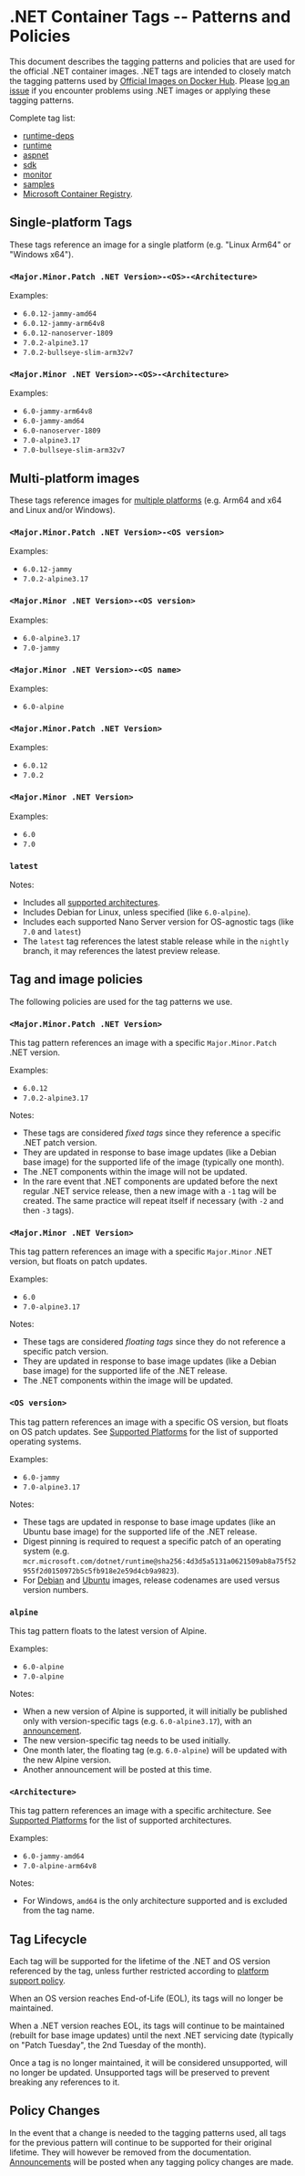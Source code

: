 # .NET Container Tags -- Patterns and Policies

This document describes the tagging patterns and policies that are used for the official .NET container images. .NET tags are intended to closely match the tagging patterns used by [Official Images on Docker Hub](https://hub.docker.com/search?q=&type=image&image_filter=official). Please [log an issue](https://github.com/dotnet/dotnet-docker/issues/new/choose) if you encounter problems using .NET images or applying these tagging patterns.

Complete tag list:

- [runtime-deps](../README.runtime-deps.md)
- [runtime](../README.runtime.md)
- [aspnet](../README.aspnet.md)
- [sdk](../README.sdk.md)
- [monitor](../README.monitor.md)
- [samples](../README.samples.md)
- [Microsoft Container Registry](https://mcr.microsoft.com/en-us/catalog?search=dotnet/).

## Single-platform Tags

These tags reference an image for a single platform (e.g. "Linux Arm64" or "Windows x64").

### `<Major.Minor.Patch .NET Version>-<OS>-<Architecture>`

Examples:

* `6.0.12-jammy-amd64`
* `6.0.12-jammy-arm64v8`
* `6.0.12-nanoserver-1809`
* `7.0.2-alpine3.17`
* `7.0.2-bullseye-slim-arm32v7`

### `<Major.Minor .NET Version>-<OS>-<Architecture>`

Examples:

* `6.0-jammy-arm64v8`
* `6.0-jammy-amd64`
* `6.0-nanoserver-1809`
* `7.0-alpine3.17`
* `7.0-bullseye-slim-arm32v7`

## Multi-platform images

These tags reference images for [multiple platforms](https://www.docker.com/blog/docker-official-images-now-multi-platform/) (e.g. Arm64 and x64 and Linux and/or Windows).

### `<Major.Minor.Patch .NET Version>-<OS version>`

Examples:    

* `6.0.12-jammy`
* `7.0.2-alpine3.17`

### `<Major.Minor .NET Version>-<OS version>`

Examples:

* `6.0-alpine3.17`
* `7.0-jammy`

### `<Major.Minor .NET Version>-<OS name>`

Examples:

* `6.0-alpine`

### `<Major.Minor.Patch .NET Version>`

Examples:

* `6.0.12`
* `7.0.2`

### `<Major.Minor .NET Version>`

Examples:

* `6.0`
* `7.0`

### `latest`

Notes:

* Includes all [supported architectures](supported-platforms.md#architectures).
* Includes Debian for Linux, unless specified (like `6.0-alpine`).
* Includes each supported Nano Server version for OS-agnostic tags (like `7.0` and `latest`)
* The `latest` tag references the latest stable release while in the `nightly` branch, it may references the latest preview release.

## Tag and image policies

The following policies are used for the tag patterns we use.

### `<Major.Minor.Patch .NET Version>`

This tag pattern references an image with a specific `Major.Minor.Patch` .NET version.

Examples:

* `6.0.12`
* `7.0.2-alpine3.17`

Notes:

* These tags are considered _fixed tags_ since they reference a specific .NET patch version.
* They are updated in response to base image updates (like a Debian base image) for the supported life of the image (typically one month).
* The .NET components within the image will not be updated.
* In the rare event that .NET components are updated before the next regular .NET service release, then a new image with a `-1` tag will be created. The same practice will repeat itself if necessary (with `-2` and then `-3` tags).

### `<Major.Minor .NET Version>`

This tag pattern references an image with a specific `Major.Minor` .NET version, but floats on patch updates.

Examples:

* `6.0`
* `7.0-alpine3.17`

Notes:

* These tags are considered _floating tags_ since they do not reference a specific patch version.
* They are updated in response to base image updates (like a Debian base image) for the supported life of the .NET release.
* The .NET components within the image will be updated.

### `<OS version>`

This tag pattern references an image with a specific OS version, but floats on OS patch updates. See [Supported Platforms](supported-platforms.md#operating-systems) for the list of supported operating systems.

Examples:

* `6.0-jammy`
* `7.0-alpine3.17`

Notes:

* These tags are updated in response to base image updates (like an Ubuntu base image) for the supported life of the .NET release.
*  Digest pinning is required to request a specific patch of an operating system (e.g. `mcr.microsoft.com/dotnet/runtime@sha256:4d3d5a5131a0621509ab8a75f52955f2d0150972b5c5fb918e2e59d4cb9a9823`).
* For [Debian](https://en.wikipedia.org/wiki/Debian_version_history) and [Ubuntu](https://en.wikipedia.org/wiki/Ubuntu_version_history) images, release codenames are used versus version numbers.

### `alpine`

This tag pattern floats to the latest version of Alpine.

Examples:

* `6.0-alpine`
* `7.0-alpine`

Notes:

* When a new version of Alpine is supported, it will initially be published only with version-specific tags (e.g. `6.0-alpine3.17`), with an [announcement](https://github.com/dotnet/dotnet-docker/issues?q=is%3Aopen+is%3Aissue+label%3Aannouncement).
* The new version-specific tag needs to be used initially.
* One month later, the floating tag (e.g. `6.0-alpine`) will be updated with the new Alpine version.
* Another announcement will be posted at this time.

### `<Architecture>`

This tag pattern references an image with a specific architecture. See [Supported Platforms](supported-platforms.md#architectures) for the list of supported architectures.

Examples:

* `6.0-jammy-amd64`
* `7.0-alpine-arm64v8`

Notes:

* For Windows, `amd64` is the only architecture supported and is excluded from the tag name.

## Tag Lifecycle

Each tag will be supported for the lifetime of the .NET and OS version referenced by the tag, unless further restricted according to [platform support policy](supported-platforms.md).

When an OS version reaches End-of-Life (EOL), its tags will no longer be maintained.

When a .NET version reaches EOL, its tags will continue to be maintained (rebuilt for base image updates) until the next .NET servicing date (typically on "Patch Tuesday", the 2nd Tuesday of the month). 

Once a tag is no longer maintained, it will be considered unsupported, will no longer be updated. Unsupported tags will be preserved to prevent breaking any references to it.

## Policy Changes

In the event that a change is needed to the tagging patterns used, all tags for the previous pattern will continue to be supported for their original lifetime. They will however be removed from the documentation. [Announcements](https://github.com/dotnet/dotnet-docker/discussions/categories/announcements) will be posted when any tagging policy changes are made.
